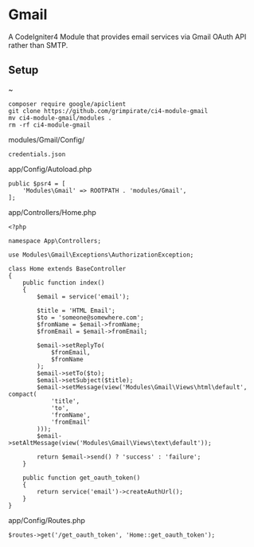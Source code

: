 # Gmail
A CodeIgniter4 Module that provides email services via Gmail OAuth API rather than SMTP.

## Setup
~
```
composer require google/apiclient
git clone https://github.com/grimpirate/ci4-module-gmail
mv ci4-module-gmail/modules .
rm -rf ci4-module-gmail
```
modules/Gmail/Config/
```
credentials.json
```
app/Config/Autoload.php
```
public $psr4 = [
    'Modules\Gmail' => ROOTPATH . 'modules/Gmail',
];
```
app/Controllers/Home.php
```
<?php

namespace App\Controllers;

use Modules\Gmail\Exceptions\AuthorizationException;

class Home extends BaseController
{
	public function index()
	{
		$email = service('email');
		
		$title = 'HTML Email';
		$to = 'someone@somewhere.com';
		$fromName = $email->fromName;
		$fromEmail = $email->fromEmail;

		$email->setReplyTo(
			$fromEmail,
			$fromName
		);
		$email->setTo($to);
		$email->setSubject($title);
		$email->setMessage(view('Modules\Gmail\Views\html\default', compact(
			'title',
			'to',
			'fromName',
			'fromEmail'
		)));
		$email->setAltMessage(view('Modules\Gmail\Views\text\default'));

		return $email->send() ? 'success' : 'failure';
	}

	public function get_oauth_token()
	{
		return service('email')->createAuthUrl();
	}
}
```
app/Config/Routes.php
```
$routes->get('/get_oauth_token', 'Home::get_oauth_token');
```
